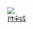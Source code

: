 <div class="con-item">
    <a target="_blank" href="https://github.com/fxxisme">
        <image class="con-image" src="https://image.whzb.com/chain/StellarUI/头像/付宇威1.png"></image>
    </a>
    <a target="_blank" href="https://github.com/fxxisme"><div class="name">付宇威</div></a>
</div>